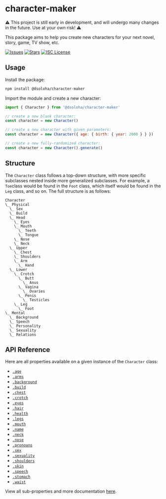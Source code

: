 # character-maker

⚠️ This project is still early in development, and will undergo many changes in the future. Use at your own risk! ⚠️

This package aims to help you create new characters for your next novel, story, game, TV show, etc.

[![Issues](https://img.shields.io/github/issues/dsoloha/character-maker)](https://github.com/dsoloha/character-maker/issues)
[![Stars](https://img.shields.io/github/stars/dsoloha/character-maker)](https://github.com/dsoloha/character-maker/stargazers)
[![ISC License](https://img.shields.io/github/license/dsoloha/character-maker)](https://opensource.org/licenses/ISC)

## Usage

Install the package:

```sh
npm install @dsoloha/character-maker
```

Import the module and create a new character:

```js
import { Character } from '@dsoloha/character-maker'

// create a new blank character:
const character = new Character()

// create a new character with given parameters:
const character = new Character({ age: { birth: { year: 2000 } } })

// create a new fully-randomized character:
const character = new Character().generate()
```

## Structure

The `Character` class follows a top-down structure, with more specific subclasses nested inside more generalized
subclasses. For example, a `Toe`class would be found in the `Foot` class, which itself would be found in the `Leg`
class, and so on. The full structure is as follows:

```
Character
\_ Physical
  \_ Sex
  \_ Build
  \_ Head
    \_ Eyes
    \_ Mouth
      \_ Teeth
      \_ Tongue
    \_ Nose
    \_ Neck
  \_ Upper
    \_ Chest
    \_ Shoulders
    \_ Arm
      \_ Hand
  \_ Lower
    \_ Crotch
      \_ Butt
        \_ Anus
      \_ Vagina
        \_ Ovaries
      \_ Penis
        \_ Testicles
    \_ Leg
      \_ Foot
\_ Mental
  \_ Background
  \_ Speech
  \_ Personality
  \_ Sexuality
  \_ Relations
```

## API Reference

Here are all properties available on a given instance of the `Character` class:

- [`.age`](./docs/age.md)
- [`.arms`](./docs/arms.md)
- [`.background`](./docs/background.md)
- [`.build`](./docs/build.md)
- [`.chest`](./docs/chest.md)
- [`.crotch`](./docs/crotch.md)
- [`.eyes`](./docs/eyes.md)
- [`.hair`](./docs/hair.md)
- [`.health`](./docs/health.md)
- [`.legs`](./docs/legs.md)
- [`.mouth`](./docs/mouth.md)
- [`.name`](./docs/name.md)
- [`.neck`](./docs/neck.md)
- [`.nose`](./docs/nose.md)
- [`.pronouns`](./docs/pronouns.md)
- [`.sex`](./docs/sex.md)
- [`.sexuality`](./docs/sexuality.md)
- [`.shoulders`](./docs/shoulders.md)
- [`.skin`](./docs/skin.md)
- [`.speech`](./docs/speech.md)
- [`.stomach`](./docs/stomach.md)
- [`.waist`](./docs/waist.md)

View all sub-properties and more documentation [here](https://dsoloha.github.io/character-maker/).
